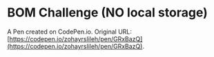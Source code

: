 # BOM Challenge (NO local storage)

A Pen created on CodePen.io. Original URL: [https://codepen.io/zohayrslileh/pen/GRxBazQ](https://codepen.io/zohayrslileh/pen/GRxBazQ).

